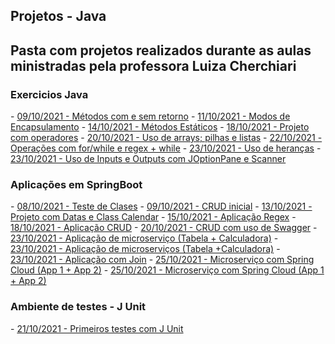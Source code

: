 ## Projetos - Java

<h2> Pasta com projetos realizados durante as aulas ministradas pela professora Luiza Cherchiari</h2>


<h3>Exercicios Java</h3> 
      - <a href="./03 - Methods">09/10/2021 - Métodos com e sem retorno</a>
      - <a href="./04 - Encapsulamento -AcessosPrivadosEPublicos">11/10/2021 - Modos de Encapsulamento</a>
      - <a href="./06 - Methods_Statics">14/10/2021 - Métodos Estáticos</a>
      - <a href="./09 - Java_operadores">18/10/2021 - Projeto com operadores</a>
      - <a href="./10 - Op_Arrays">20/10/2021 - Uso de arrays; pilhas e listas</a>
      - <a href="./12 - Operation_For">22/10/2021 - Operações com for/while e regex + while</a>
      - <a href="./13 - Sobrescrita">23/10/2021 - Uso de heranças</a>
      - <a href="./14 - InputOutput">23/10/2021 - Uso de Inputs e Outputs com JOptionPane e Scanner</a>

<h3>Aplicações em SpringBoot</h3>
      - <a href="./02- AppClasses">08/10/2021 - Teste de Clases</a>
      - <a href="./02 - AppCrud">09/10/2021 - CRUD inicial</a>
      - <a href="./05 - App.Spring.Datas">13/10/2021 - Projeto com Datas e Class Calendar</a>
      - <a href="./07 - Aplicacao - Regex">15/10/2021 - Aplicação Regex</a>
      - <a href="./08 - Crud">18/10/2021 - Aplicação CRUD</a>
      - <a href="./10 - crud-service">20/10/2021 - CRUD com uso de Swagger</a>
      - <a href="./15-micro_tabela">23/10/2021 - Aplicação de microserviço (Tabela + Calculadora)</a>
      - <a href="./15-micro_calculadora">23/10/2021 - Aplicação de microserviços (Tabela +Calculadora)</a>
      - <a href="./16-join">23/10/2021 - Aplicação com Join</a>
      - <a href="./17-app1-microservices">25/10/2021 - Microserviço com Spring Cloud (App 1 + App 2)</a>
      - <a href="./17-app2-microservices">25/10/2021 - Microserviço com Spring Cloud (App 1 + App 2)</a>

 

<h3> Ambiente de testes - J Unit</h3>
      - <a href ="./Project_JUnit">21/10/2021 - Primeiros testes com J Unit</a>





  

